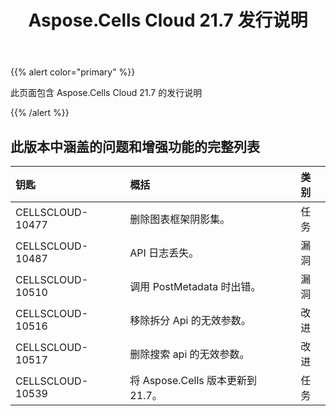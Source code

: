 ﻿---
title: Aspose.Cells Cloud 21.7 发行说明
second_title: Aspose.Cells Cloud Documen
type: docs
url: /zh/aspose-cells-cloud-21-7-release-notes/
description: Aspose.Cells Cloud 支持Excel 创建、转换、合并、拆分、保护、内部对象操作等
weight: 65
---
{{% alert color="primary" %}} 

此页面包含 Aspose.Cells Cloud 21.7 的发行说明

{{% /alert %}} 
## **此版本中涵盖的问题和增强功能的完整列表**

|**钥匙**|**概括**|**类别**|
|:- |:- |:- |
|CELLSCLOUD-10477	|删除图表框架阴影集。|任务|
|CELLSCLOUD-10487	|API 日志丢失。|漏洞|
|CELLSCLOUD-10510	|调用 PostMetadata 时出错。|漏洞|
|CELLSCLOUD-10516	|移除拆分 Api 的无效参数。|改进|
|CELLSCLOUD-10517	|删除搜索 api 的无效参数。|改进|
|CELLSCLOUD-10539	|将 Aspose.Cells 版本更新到 21.7。|任务|



